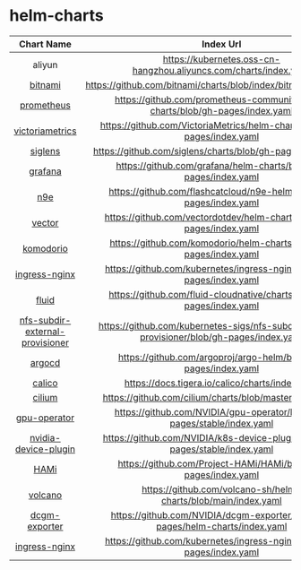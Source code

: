 # helm-charts

| Chart Name | Index Url |
| :---: | :---: |
| aliyun | https://kubernetes.oss-cn-hangzhou.aliyuncs.com/charts/index.yaml |
| [bitnami](https://github.com/bitnami/charts) | https://github.com/bitnami/charts/blob/index/bitnami/index.yaml |
| [prometheus](https://github.com/prometheus-community/helm-charts/) | https://github.com/prometheus-community/helm-charts/blob/gh-pages/index.yaml |
| [victoriametrics](https://github.com/VictoriaMetrics/helm-charts) | https://github.com/VictoriaMetrics/helm-charts/blob/gh-pages/index.yaml |
| [siglens](https://github.com/siglens/charts) | https://github.com/siglens/charts/blob/gh-pages/index.yaml |
| [grafana](https://helm-charts.itboon.top/docs/grafana/) | https://github.com/grafana/helm-charts/blob/gh-pages/index.yaml |
| [n9e](https://github.com/flashcatcloud/n9e-helm/) | https://github.com/flashcatcloud/n9e-helm/blob/gh-pages/index.yaml |
| [vector](https://github.com/vectordotdev/helm-charts/tree/develop) | https://github.com/vectordotdev/helm-charts/blob/gh-pages/index.yaml |
| [komodorio](https://github.com/komodorio/helm-charts) | https://github.com/komodorio/helm-charts/blob/gh-pages/index.yaml |
| [ingress-nginx](https://helm-charts.itboon.top/docs/ingress-nginx/) | https://github.com/kubernetes/ingress-nginx/blob/gh-pages/index.yaml |
| [fluid](https://github.com/fluid-cloudnative) | https://github.com/fluid-cloudnative/charts/blob/gh-pages/index.yaml |
| [nfs-subdir-external-provisioner](https://github.com/kubernetes-sigs/nfs-subdir-external-provisioner/) | https://github.com/kubernetes-sigs/nfs-subdir-external-provisioner/blob/gh-pages/index.yaml |
| [argocd](https://github.com/argoproj/argo-helm) | https://github.com/argoproj/argo-helm/blob/gh-pages/index.yaml |
| [calico](https://github.com/projectcalico/calico) | https://docs.tigera.io/calico/charts/index.yaml |
| [cilium](https://github.com/cilium/charts) | https://github.com/cilium/charts/blob/master/index.yaml |
| [gpu-operator](https://github.com/NVIDIA/gpu-operator) | https://github.com/NVIDIA/gpu-operator/blob/gh-pages/stable/index.yaml |
| [nvidia-device-plugin](https://github.com/NVIDIA/k8s-device-plugin) | https://github.com/NVIDIA/k8s-device-plugin/blob/gh-pages/stable/index.yaml |
| [HAMi](https://github.com/Project-HAMi/HAMi) | https://github.com/Project-HAMi/HAMi/blob/gh-pages/index.yaml |
| [volcano](https://github.com/volcano-sh/helm-charts) | https://github.com/volcano-sh/helm-charts/blob/main/index.yaml |
| [dcgm-exporter](https://github.com/NVIDIA/dcgm-exporter) | https://github.com/NVIDIA/dcgm-exporter/blob/gh-pages/helm-charts/index.yaml|
| [ingress-nginx](https://github.com/kubernetes/ingress-nginx) | https://github.com/kubernetes/ingress-nginx/blob/gh-pages/index.yaml |
